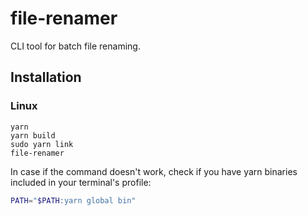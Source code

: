 # file-renamer

CLI tool for batch file renaming.

## Installation

### Linux

```
yarn
yarn build
sudo yarn link
file-renamer
```

In case if the command doesn't work, check if you have yarn binaries included in your terminal's profile:

```bash
PATH="$PATH:yarn global bin"
```
